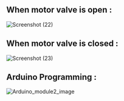 ## When motor valve is open :
![Screenshot (22)](https://user-images.githubusercontent.com/98873866/157002042-dec88598-cba4-46b9-bdb4-4b9f1ae2c09c.png)

## When motor valve is closed :
![Screenshot (23)](https://user-images.githubusercontent.com/98873866/157002261-8ce69871-bb58-409f-8234-5972244fa408.png)


## Arduino Programming :
![Arduino_module2_image](https://user-images.githubusercontent.com/98873866/157002462-ecb03032-b957-4b31-84c0-4bc2d1e52faa.png)



